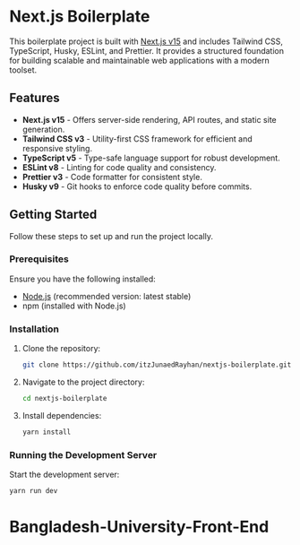 # Next.js Boilerplate

This boilerplate project is built with [Next.js v15](https://nextjs.org/) and includes Tailwind CSS, TypeScript, Husky, ESLint, and Prettier. It provides a structured foundation for building scalable and maintainable web applications with a modern toolset.

## Features

- **Next.js v15** - Offers server-side rendering, API routes, and static site generation.
- **Tailwind CSS v3** - Utility-first CSS framework for efficient and responsive styling.
- **TypeScript v5** - Type-safe language support for robust development.
- **ESLint v8** - Linting for code quality and consistency.
- **Prettier v3** - Code formatter for consistent style.
- **Husky v9** - Git hooks to enforce code quality before commits.

## Getting Started

Follow these steps to set up and run the project locally.

### Prerequisites

Ensure you have the following installed:

- [Node.js](https://nodejs.org/) (recommended version: latest stable)
- npm (installed with Node.js)

### Installation

1. Clone the repository:
   ```bash
   git clone https://github.com/itzJunaedRayhan/nextjs-boilerplate.git
   ```
2. Navigate to the project directory:
   ```bash
   cd nextjs-boilerplate
   ```
3. Install dependencies:
   ```bash
   yarn install
   ```

### Running the Development Server

Start the development server:

```bash
yarn run dev
```

# Bangladesh-University-Front-End
